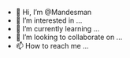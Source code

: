 - 👋 Hi, I’m @Mandesman
- 👀 I’m interested in ...
- 🌱 I’m currently learning ...
- 💞️ I’m looking to collaborate on ...
- 📫 How to reach me ...

<!---
Mandesman/Mandesman is a ✨ special ✨ repository because its `README.md` (this file) appears on your GitHub profile.
You can click the Preview link to take a look at your changes.
[-](https://vt.tiktok.com/ZSLEFkGj8/)https://vt.tiktok.com/ZSLEFkGj8/
--
